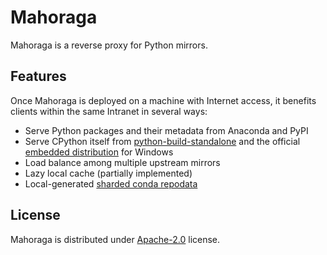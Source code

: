 # Mahoraga
Mahoraga is a reverse proxy for Python mirrors.
## Features
Once Mahoraga is deployed on a machine with Internet access,
it benefits clients within the same Intranet in several ways:
- Serve Python packages and their metadata from Anaconda and PyPI
- Serve CPython itself from [python-build-standalone][1]
  and the official [embedded distribution][2] for Windows
- Load balance among multiple upstream mirrors
- Lazy local cache (partially implemented)
- Local-generated [sharded conda repodata][3]
## License
Mahoraga is distributed under [Apache-2.0][4] license.

[1]: https://github.com/astral-sh/python-build-standalone/
[2]: https://docs.python.org/3/using/windows.html#the-embeddable-package
[3]: https://conda.org/learn/ceps/cep-0016/
[4]: https://spdx.org/licenses/Apache-2.0.html
